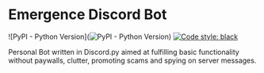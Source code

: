 # Emergence Discord Bot
![PyPI - Python Version](![PyPI - Python Version](https://img.shields.io/pypi/pyversions/black))
[![Code style: black](https://img.shields.io/badge/code%20style-black-000000.svg)](https://github.com/psf/black)

Personal Bot written in Discord.py aimed at fulfilling basic functionality without paywalls, clutter, promoting scams and spying on server messages.
